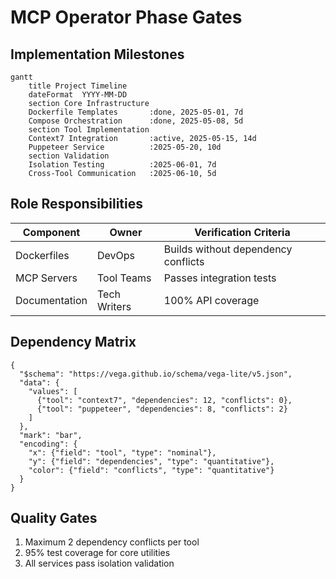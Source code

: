# MCP Operator Phase Gates

## Implementation Milestones
```mermaid
gantt
    title Project Timeline
    dateFormat  YYYY-MM-DD
    section Core Infrastructure
    Dockerfile Templates       :done, 2025-05-01, 7d
    Compose Orchestration      :done, 2025-05-08, 5d
    section Tool Implementation
    Context7 Integration       :active, 2025-05-15, 14d
    Puppeteer Service          :2025-05-20, 10d
    section Validation
    Isolation Testing          :2025-06-01, 7d
    Cross-Tool Communication   :2025-06-10, 5d
```

## Role Responsibilities
| Component         | Owner       | Verification Criteria                 |
|-------------------|-------------|----------------------------------------|
| Dockerfiles       | DevOps      | Builds without dependency conflicts    |
| MCP Servers       | Tool Teams  | Passes integration tests               |
| Documentation     | Tech Writers| 100% API coverage                      |

## Dependency Matrix
```vega-lite
{
  "$schema": "https://vega.github.io/schema/vega-lite/v5.json",
  "data": {
    "values": [
      {"tool": "context7", "dependencies": 12, "conflicts": 0},
      {"tool": "puppeteer", "dependencies": 8, "conflicts": 2}
    ]
  },
  "mark": "bar",
  "encoding": {
    "x": {"field": "tool", "type": "nominal"},
    "y": {"field": "dependencies", "type": "quantitative"},
    "color": {"field": "conflicts", "type": "quantitative"}
  }
}
```

## Quality Gates
1. Maximum 2 dependency conflicts per tool
2. 95% test coverage for core utilities
3. All services pass isolation validation